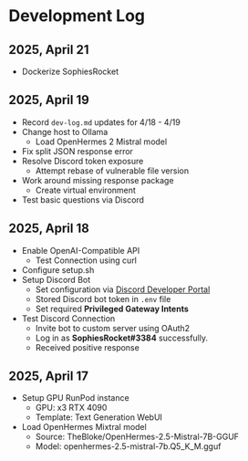 # Development Log

## 2025, April 21
- Dockerize SophiesRocket

## 2025, April 19
- Record `dev-log.md` updates for 4/18 - 4/19
- Change host to Ollama
  - Load OpenHermes 2 Mistral model
- Fix split JSON response error
- Resolve Discord token exposure
  - Attempt rebase of vulnerable file version
- Work around missing response package
  - Create virtual environment
- Test basic questions via Discord

## 2025, April 18
- Enable OpenAI-Compatible API
  - Test Connection using curl
- Configure setup.sh
- Setup Discord Bot
  - Set configuration via [Discord Developer Portal](https://discord.com/developers/applications)
  - Stored Discord bot token in `.env` file
  - Set required **Privileged Gateway Intents**
- Test Discord Connection
  - Invite bot to custom server using OAuth2
  - Log in as **SophiesRocket#3384** successfully.
  - Received positive response

## 2025, April 17
- Setup GPU RunPod instance
  - GPU: x3 RTX 4090
  - Template: Text Generation WebUI
- Load OpenHermes Mixtral model
  - Source: TheBloke/OpenHermes-2.5-Mistral-7B-GGUF
  - Model: openhermes-2.5-mistral-7b.Q5_K_M.gguf
